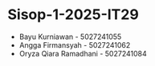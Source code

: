 # Sisop-1-2025-IT29

- Bayu Kurniawan - 5027241055
- Angga Firmansyah - 5027241062
- Oryza Qiara Ramadhani - 5027241084
